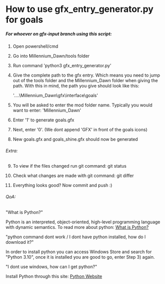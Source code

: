 <h1>How to use gfx_entry_generator.py for goals</h1>
<h5>For whoever on gfx-input branch using this script:</h5>

1) Open powershell/cmd

2) Go into Millennium_Dawn/tools folder

3) Run command 'python3 gfx_entry_generator.py'

4) Give the complete path to the gfx entry. Which means you need to jump out of the tools folder and the Millennium_Dawn folder when giving the path.
With this in mind, the path you give should look like this: 

    '..\..\Millennium_Dawn\gfx\interface\goals'

5) You will be asked to enter the mod folder name. Typically you would want to enter: 'Millennium_Dawn\' 

6) Enter '1' to generate goals.gfx

7) Next, enter '0'. (We dont append 'GFX' in front of the goals icons)
    
8) New goals.gfx and goals_shine.gfx should now be generated

<h6>Extra:</h6>

9) To view if the files changed run git command: git status

10) Check what changes are made with git command: git differ

11) Everything looks good? Now commit and push :)

<h6>QoA:</h6>

"What is Python?"<br>

Python is an interpreted, object-oriented, high-level programming language with dynamic semantics. To read more about python: <a href="https://www.python.org/doc/essays/blurb/">What is Python?</a> <br>

"python command dont work / I dont have python installed, how do I download it?"<br>

In order to install python you can access Windows Store and search for "Python 3.10", once it is installed you are good to go, enter Step 3) again. <br>

"I dont use windows, how can I get python?" <br>

Install Python through this site: <a href="https://www.python.org/downloads/">Python Website</a> <br>
